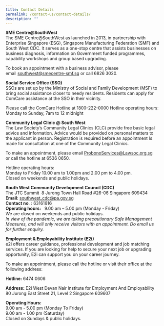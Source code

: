 ```yaml
---
title: Contact Details
permalink: /contact-us/contact-details/
description: ""
---
```

**SME Centre@SouthWest**<br>
The SME Centre@SouthWest as launched in 2013, in partnership with Enterprise Singapore (ESG), Singapore Manufacturing Federation (SMF) and South West CDC. It serves as a one-stop centre that assists businesses on business diagnosis, information on Government funded programmes, capability workshops and group based upgrading. 

To book an appointment with a business advisor, please email [southwest@smecentre-smf.sg](mailto:michelle.ling@smecentre-smf.sg) or call 6826 3020.

**Social Service Office (SSO)**<br>
SSOs are set up by the Ministry of Social and Family Development (MSF) to bring social assistance closer to needy residents. Residents can apply for ComCare assistance at the SSO in their vicinity.  
 
Please call the ComCare Hotline at 1800-222-0000
Hotline operating hours:
Monday to Sunday, 7am to 12 midnight


**Community Legal Clinic @ South West**<br>
The Law Society’s Community Legal Clinics (CLC) provide free basic legal advice and information. Advice would be provided on personal matters to the applicant in person. Registration is required before an appointment Is made for consultation at one of the Community Legal Clinics.

To make an appointment, please email ProbonoServices@Lawsoc.org.sg or call the hotline at 6536 0650.  
  
Hotline operating hours:  
Monday to Friday 10.00 am to 1.00pm and 2.00 pm to 4.00 pm.  
Closed on weekends and public holidays.

**South West Community Development Council (CDC)**<br>
The JTC Summit 
8 Jurong Town Hall Road
#26-06 Singapore 609434<br>
**Email:** southwest_cdc@pa.gov.sg  
**Contact no**. : 63161616<br>
**Operating hours:**  
9.00 am – 5.00 pm (Monday - Friday)<br>
We are closed on weekends and public holidays.<br>
*In view of the pandemic, we are taking precautionary Safe Management Measures, and will only receive visitors with an appointment. Do email us for further enquiry.*

**Employment & Employability Institute (E2i)**<br>
e2i offers career guidance, professional development and job matching services. If you are looking for help to secure your next job or upgrading opportunity, E2i can support you on your career journey.

To make an appointment, please call the hotline or visit their office at the following address:

**Hotline:** 6474 0606

**Address:** E2i West
Devan Nair Institute for Employment And Employability
80 Jurong East Street 21, Level 2
Singapore 609607

**Operating Hours:**<br>
9.00 am - 5.00 pm (Monday To Friday)<br>
9.00 am - 1.00 pm (Saturday)<br>
Closed on Sundays & public holidays.